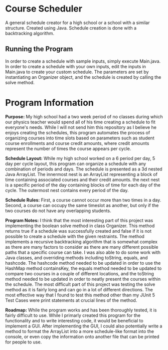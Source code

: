 # Course Scheduler
A general schedule creator for a high school or a school with a similar structure. Created using Java. Schedule creation is done with a backtracking algorithm.

## Running the Program
In order to create a schedule with sample inputs, simply execute Main.java. In order to create a schedule with your own inputs, edit the inputs in Main.java to create your custom schedule. The parameters are set by instantiating an Organizer object, and the schedule is created by calling the solve method. 

# Program Information
**Purpose:**
My high school had a two week period of no classes during which our physics teacher would spend all of his time creating a schedule to fit everyone's needs. While I will not send him this repository as I believe he enjoys creating the schedules, this program automates the process of organizing courses into time slots based on parameters such as student course enrollments and course credit amounts, where credit amounts represent the number of times the course appears per cycle.

**Schedule Layout:**
While my high school worked on a 6 period per day, 5 day per cycle layout, this program can organize a schedule with any combination of periods and days. The schedule is presented as a 3d nested Java ArrayList. The innermost nest is an ArrayList representing a block of time containing associated courses and their credit amounts. the next nest is a specific period of the day containing blocks of time for each day of the cycle. The outermost nest contains every period of the day. 

**Schedule Rules:**
First, a course cannot occur more than two times in a day. Second, a course can occupy the same timeslot as another, but only if the two courses do not have any overlapping students.

**Program Notes:**
I think that the most interesting part of this project was implementing the boolean solve method in class Organizer. This method returns true if a schedule was successfully created and false if it is not possible to create a schedule with the given restraints. The method implements a recursive backtracking algorithm that is somewhat complex as there are many factors to consider as there are many different possible paths that a specific course can take. I was also able to do some work with Java classes, and overriding methods including toString, equals, and hashcode. The hashcode method needed to be updated in order to use the HashMap method containsKey, the equals method needed to be updated to compare two courses in a couple of different locations, and the toString method needed to be updated in order to neatly present the courses within the schedule. The most difficult part of this project was testing the solve method as it is fairly long and can go in a lot of different directions. The most effective way that I found to test this method other than my JUnit 5 Test Cases were print statements at crucial lines of the method.

**Roadmap:**
While the program works and has been thoroughly tested, it is fairly difficult to use. While I primarly created this program for the functionality and to write interesting code, it would be beneficial to implement a GUI. After implementing the GUI, I could also potentially write a method to format the ArrayList into a more schedule-like format into the console, or even copy the information onto another file that can be printed for people to use. 
